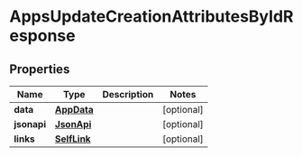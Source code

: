 

# AppsUpdateCreationAttributesByIdResponse


## Properties

| Name | Type | Description | Notes |
|------------ | ------------- | ------------- | -------------|
|**data** | [**AppData**](AppData.md) |  |  [optional] |
|**jsonapi** | [**JsonApi**](JsonApi.md) |  |  [optional] |
|**links** | [**SelfLink**](SelfLink.md) |  |  [optional] |



